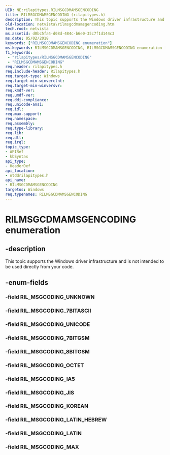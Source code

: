 ```yaml
---
UID: NE:rilapitypes.RILMSGCDMAMSGENCODING
title: RILMSGCDMAMSGENCODING (rilapitypes.h)
description: This topic supports the Windows driver infrastructure and is not intended to be used directly from your code.
old-location: netvista\rilmsgcdmamsgencoding.htm
tech.root: netvista
ms.assetid: d0bc5fa4-d08d-484c-b6e0-35c7f1d144c3
ms.date: 05/02/2018
keywords: ["RILMSGCDMAMSGENCODING enumeration"]
ms.keywords: RILMSGCDMAMSGENCODING, RILMSGCDMAMSGENCODING enumeration [Network Drivers Starting with Windows Vista], RIL_MSGCODING_7BITASCII, RIL_MSGCODING_7BITGSM, RIL_MSGCODING_8BITGSM, RIL_MSGCODING_IA5, RIL_MSGCODING_JIS, RIL_MSGCODING_KOREAN, RIL_MSGCODING_LATIN, RIL_MSGCODING_LATIN_HEBREW, RIL_MSGCODING_MAX, RIL_MSGCODING_OCTET, RIL_MSGCODING_UNICODE, netvista.rilmsgcdmamsgencoding, ntddrilapitypes/RILMSGCDMAMSGENCODING, ntddrilapitypes/RIL_MSGCODING_7BITASCII, ntddrilapitypes/RIL_MSGCODING_7BITGSM, ntddrilapitypes/RIL_MSGCODING_8BITGSM, ntddrilapitypes/RIL_MSGCODING_IA5, ntddrilapitypes/RIL_MSGCODING_JIS, ntddrilapitypes/RIL_MSGCODING_KOREAN, ntddrilapitypes/RIL_MSGCODING_LATIN, ntddrilapitypes/RIL_MSGCODING_LATIN_HEBREW, ntddrilapitypes/RIL_MSGCODING_MAX, ntddrilapitypes/RIL_MSGCODING_OCTET, ntddrilapitypes/RIL_MSGCODING_UNICODE
f1_keywords:
 - "rilapitypes/RILMSGCDMAMSGENCODING"
 - "RILMSGCDMAMSGENCODING"
req.header: rilapitypes.h
req.include-header: Rilapitypes.h
req.target-type: Windows
req.target-min-winverclnt: 
req.target-min-winversvr: 
req.kmdf-ver: 
req.umdf-ver: 
req.ddi-compliance: 
req.unicode-ansi: 
req.idl: 
req.max-support: 
req.namespace: 
req.assembly: 
req.type-library: 
req.lib: 
req.dll: 
req.irql: 
topic_type:
- APIRef
- kbSyntax
api_type:
- HeaderDef
api_location:
- ntddrilapitypes.h
api_name:
- RILMSGCDMAMSGENCODING
targetos: Windows
req.typenames: RILMSGCDMAMSGENCODING
---
```


# RILMSGCDMAMSGENCODING enumeration


## -description


This topic supports the Windows driver infrastructure and is not intended to be used directly from your code.


## -enum-fields




### -field RIL_MSGCODING_UNKNOWN


### -field RIL_MSGCODING_7BITASCII


### -field RIL_MSGCODING_UNICODE


### -field RIL_MSGCODING_7BITGSM


### -field RIL_MSGCODING_8BITGSM


### -field RIL_MSGCODING_OCTET


### -field RIL_MSGCODING_IA5


### -field RIL_MSGCODING_JIS


### -field RIL_MSGCODING_KOREAN


### -field RIL_MSGCODING_LATIN_HEBREW


### -field RIL_MSGCODING_LATIN


### -field RIL_MSGCODING_MAX

